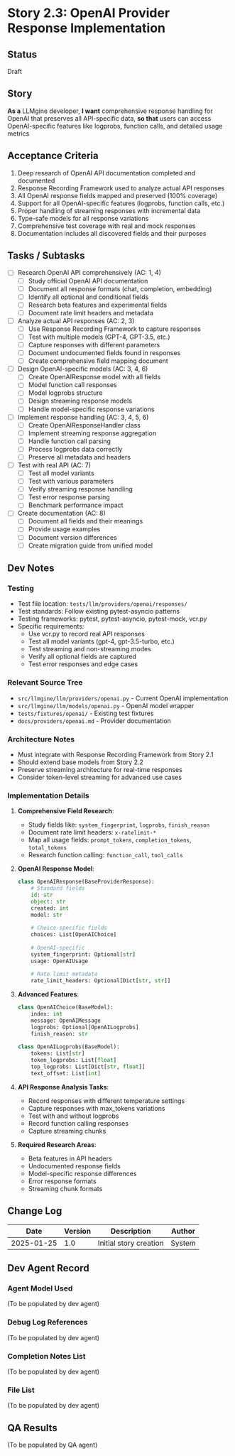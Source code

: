 # Story 2.3: OpenAI Provider Response Implementation

## Status
Draft

## Story
**As a** LLMgine developer,
**I want** comprehensive response handling for OpenAI that preserves all API-specific data,
**so that** users can access OpenAI-specific features like logprobs, function calls, and detailed usage metrics

## Acceptance Criteria
1. Deep research of OpenAI API documentation completed and documented
2. Response Recording Framework used to analyze actual API responses
3. All OpenAI response fields mapped and preserved (100% coverage)
4. Support for all OpenAI-specific features (logprobs, function calls, etc.)
5. Proper handling of streaming responses with incremental data
6. Type-safe models for all response variations
7. Comprehensive test coverage with real and mock responses
8. Documentation includes all discovered fields and their purposes

## Tasks / Subtasks
- [ ] Research OpenAI API comprehensively (AC: 1, 4)
  - [ ] Study official OpenAI API documentation
  - [ ] Document all response formats (chat, completion, embedding)
  - [ ] Identify all optional and conditional fields
  - [ ] Research beta features and experimental fields
  - [ ] Document rate limit headers and metadata
- [ ] Analyze actual API responses (AC: 2, 3)
  - [ ] Use Response Recording Framework to capture responses
  - [ ] Test with multiple models (GPT-4, GPT-3.5, etc.)
  - [ ] Capture responses with different parameters
  - [ ] Document undocumented fields found in responses
  - [ ] Create comprehensive field mapping document
- [ ] Design OpenAI-specific models (AC: 3, 4, 6)
  - [ ] Create OpenAIResponse model with all fields
  - [ ] Model function call responses
  - [ ] Model logprobs structure
  - [ ] Design streaming response models
  - [ ] Handle model-specific response variations
- [ ] Implement response handling (AC: 3, 4, 5, 6)
  - [ ] Create OpenAIResponseHandler class
  - [ ] Implement streaming response aggregation
  - [ ] Handle function call parsing
  - [ ] Process logprobs data correctly
  - [ ] Preserve all metadata and headers
- [ ] Test with real API (AC: 7)
  - [ ] Test all model variants
  - [ ] Test with various parameters
  - [ ] Verify streaming response handling
  - [ ] Test error response parsing
  - [ ] Benchmark performance impact
- [ ] Create documentation (AC: 8)
  - [ ] Document all fields and their meanings
  - [ ] Provide usage examples
  - [ ] Document version differences
  - [ ] Create migration guide from unified model

## Dev Notes

### Testing
- Test file location: `tests/llm/providers/openai/responses/`
- Test standards: Follow existing pytest-asyncio patterns
- Testing frameworks: pytest, pytest-asyncio, pytest-mock, vcr.py
- Specific requirements:
  - Use vcr.py to record real API responses
  - Test all model variants (gpt-4, gpt-3.5-turbo, etc.)
  - Test streaming and non-streaming modes
  - Verify all optional fields are captured
  - Test error responses and edge cases

### Relevant Source Tree
- `src/llmgine/llm/providers/openai.py` - Current OpenAI implementation
- `src/llmgine/llm/models/openai.py` - OpenAI model wrapper
- `tests/fixtures/openai/` - Existing test fixtures
- `docs/providers/openai.md` - Provider documentation

### Architecture Notes
- Must integrate with Response Recording Framework from Story 2.1
- Should extend base models from Story 2.2
- Preserve streaming architecture for real-time responses
- Consider token-level streaming for advanced use cases

### Implementation Details
1. **Comprehensive Field Research**:
   - Study fields like: `system_fingerprint`, `logprobs`, `finish_reason`
   - Document rate limit headers: `x-ratelimit-*`
   - Map all usage fields: `prompt_tokens`, `completion_tokens`, `total_tokens`
   - Research function calling: `function_call`, `tool_calls`

2. **OpenAI Response Model**:
   ```python
   class OpenAIResponse(BaseProviderResponse):
       # Standard fields
       id: str
       object: str
       created: int
       model: str
       
       # Choice-specific fields
       choices: List[OpenAIChoice]
       
       # OpenAI-specific
       system_fingerprint: Optional[str]
       usage: OpenAIUsage
       
       # Rate limit metadata
       rate_limit_headers: Optional[Dict[str, str]]
   ```

3. **Advanced Features**:
   ```python
   class OpenAIChoice(BaseModel):
       index: int
       message: OpenAIMessage
       logprobs: Optional[OpenAILogprobs]
       finish_reason: str
       
   class OpenAILogprobs(BaseModel):
       tokens: List[str]
       token_logprobs: List[float]
       top_logprobs: List[Dict[str, float]]
       text_offset: List[int]
   ```

4. **API Response Analysis Tasks**:
   - Record responses with different temperature settings
   - Capture responses with max_tokens variations
   - Test with and without logprobs
   - Record function calling responses
   - Capture streaming chunks

5. **Required Research Areas**:
   - Beta features in API headers
   - Undocumented response fields
   - Model-specific response differences
   - Error response formats
   - Streaming chunk formats

## Change Log
| Date | Version | Description | Author |
|------|---------|-------------|---------|
| 2025-01-25 | 1.0 | Initial story creation | System |

## Dev Agent Record
### Agent Model Used
(To be populated by dev agent)

### Debug Log References
(To be populated by dev agent)

### Completion Notes List
(To be populated by dev agent)

### File List
(To be populated by dev agent)

## QA Results
(To be populated by QA agent)